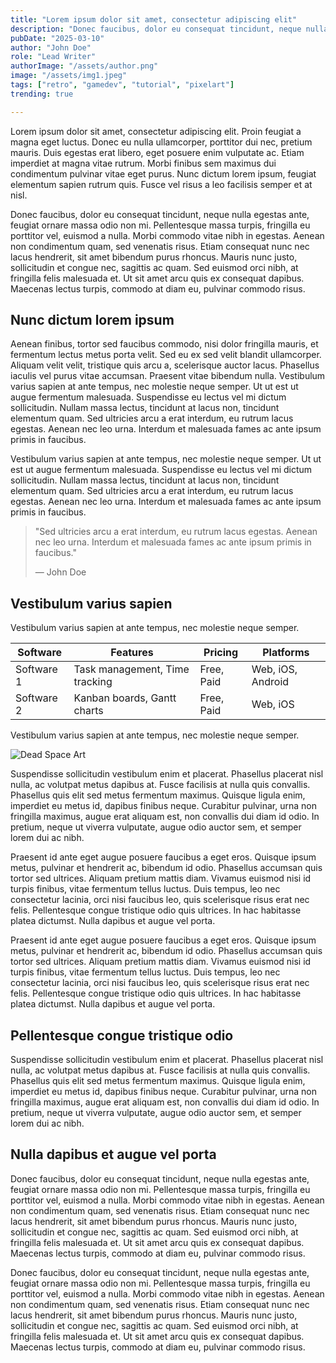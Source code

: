 ```yaml
---
title: "Lorem ipsum dolor sit amet, consectetur adipiscing elit"
description: "Donec faucibus, dolor eu consequat tincidunt, neque nulla egestas ante, feugiat ornare massa odio non mi. Pellentesque massa turpis, fringilla eu porttitor vel, euismod a nulla."
pubDate: "2025-03-10"
author: "John Doe"
role: "Lead Writer"
authorImage: "/assets/author.png"
image: "/assets/img1.jpeg"
tags: ["retro", "gamedev", "tutorial", "pixelart"]
trending: true

---
```

Lorem ipsum dolor sit amet, consectetur adipiscing elit. Proin feugiat a magna eget luctus. Donec eu nulla ullamcorper, porttitor dui nec, pretium mauris. Duis egestas erat libero, eget posuere enim vulputate ac. Etiam imperdiet at magna vitae rutrum. Morbi finibus sem maximus dui condimentum pulvinar vitae eget purus. Nunc dictum lorem ipsum, feugiat elementum sapien rutrum quis. Fusce vel risus a leo facilisis semper et at nisl.

Donec faucibus, dolor eu consequat tincidunt, neque nulla egestas ante, feugiat ornare massa odio non mi. Pellentesque massa turpis, fringilla eu porttitor vel, euismod a nulla. Morbi commodo vitae nibh in egestas. Aenean non condimentum quam, sed venenatis risus. Etiam consequat nunc nec lacus hendrerit, sit amet bibendum purus rhoncus. Mauris nunc justo, sollicitudin et congue nec, sagittis ac quam. Sed euismod orci nibh, at fringilla felis malesuada et. Ut sit amet arcu quis ex consequat dapibus. Maecenas lectus turpis, commodo at diam eu, pulvinar commodo risus.

## Nunc dictum lorem ipsum 
Aenean finibus, tortor sed faucibus commodo, nisi dolor fringilla mauris, et fermentum lectus metus porta velit. Sed eu ex sed velit blandit ullamcorper. Aliquam velit velit, tristique quis arcu a, scelerisque auctor lacus. Phasellus iaculis vel purus vitae accumsan. Praesent vitae bibendum nulla. Vestibulum varius sapien at ante tempus, nec molestie neque semper. Ut ut est ut augue fermentum malesuada. Suspendisse eu lectus vel mi dictum sollicitudin. Nullam massa lectus, tincidunt at lacus non, tincidunt elementum quam. Sed ultricies arcu a erat interdum, eu rutrum lacus egestas. Aenean nec leo urna. Interdum et malesuada fames ac ante ipsum primis in faucibus.

Vestibulum varius sapien at ante tempus, nec molestie neque semper. Ut ut est ut augue fermentum malesuada. Suspendisse eu lectus vel mi dictum sollicitudin. Nullam massa lectus, tincidunt at lacus non, tincidunt elementum quam. Sed ultricies arcu a erat interdum, eu rutrum lacus egestas. Aenean nec leo urna. Interdum et malesuada fames ac ante ipsum primis in faucibus.

> "Sed ultricies arcu a erat interdum, eu rutrum lacus egestas. Aenean nec leo urna. Interdum et malesuada fames ac ante ipsum primis in faucibus."
> 
> — John Doe

## Vestibulum varius sapien
Vestibulum varius sapien at ante tempus, nec molestie neque semper.

| Software     | Features                     | Pricing  | Platforms         |
|-------------|-----------------------------|---------|-----------------|
| Software 1  | Task management, Time tracking | Free, Paid | Web, iOS, Android |
| Software 2  | Kanban boards, Gantt charts  | Free, Paid | Web, iOS |

Vestibulum varius sapien at ante tempus, nec molestie neque semper.

![Dead Space Art](/assets/img1.jpeg)

Suspendisse sollicitudin vestibulum enim et placerat. Phasellus placerat nisl nulla, ac volutpat metus dapibus at. Fusce facilisis at nulla quis convallis. Phasellus quis elit sed metus fermentum maximus. Quisque ligula enim, imperdiet eu metus id, dapibus finibus neque. Curabitur pulvinar, urna non fringilla maximus, augue erat aliquam est, non convallis dui diam id odio. In pretium, neque ut viverra vulputate, augue odio auctor sem, et semper lorem dui ac nibh.

Praesent id ante eget augue posuere faucibus a eget eros. Quisque ipsum metus, pulvinar et hendrerit ac, bibendum id odio. Phasellus accumsan quis tortor sed ultrices. Aliquam pretium mattis diam. Vivamus euismod nisi id turpis finibus, vitae fermentum tellus luctus. Duis tempus, leo nec consectetur lacinia, orci nisi faucibus leo, quis scelerisque risus erat nec felis. Pellentesque congue tristique odio quis ultrices. In hac habitasse platea dictumst. Nulla dapibus et augue vel porta.

Praesent id ante eget augue posuere faucibus a eget eros. Quisque ipsum metus, pulvinar et hendrerit ac, bibendum id odio. Phasellus accumsan quis tortor sed ultrices. Aliquam pretium mattis diam. Vivamus euismod nisi id turpis finibus, vitae fermentum tellus luctus. Duis tempus, leo nec consectetur lacinia, orci nisi faucibus leo, quis scelerisque risus erat nec felis. Pellentesque congue tristique odio quis ultrices. In hac habitasse platea dictumst. Nulla dapibus et augue vel porta.

## Pellentesque congue tristique odio
Suspendisse sollicitudin vestibulum enim et placerat. Phasellus placerat nisl nulla, ac volutpat metus dapibus at. Fusce facilisis at nulla quis convallis. Phasellus quis elit sed metus fermentum maximus. Quisque ligula enim, imperdiet eu metus id, dapibus finibus neque. Curabitur pulvinar, urna non fringilla maximus, augue erat aliquam est, non convallis dui diam id odio. In pretium, neque ut viverra vulputate, augue odio auctor sem, et semper lorem dui ac nibh.

## Nulla dapibus et augue vel porta
Donec faucibus, dolor eu consequat tincidunt, neque nulla egestas ante, feugiat ornare massa odio non mi. Pellentesque massa turpis, fringilla eu porttitor vel, euismod a nulla. Morbi commodo vitae nibh in egestas. Aenean non condimentum quam, sed venenatis risus. Etiam consequat nunc nec lacus hendrerit, sit amet bibendum purus rhoncus. Mauris nunc justo, sollicitudin et congue nec, sagittis ac quam. Sed euismod orci nibh, at fringilla felis malesuada et. Ut sit amet arcu quis ex consequat dapibus. Maecenas lectus turpis, commodo at diam eu, pulvinar commodo risus.

Donec faucibus, dolor eu consequat tincidunt, neque nulla egestas ante, feugiat ornare massa odio non mi. Pellentesque massa turpis, fringilla eu porttitor vel, euismod a nulla. Morbi commodo vitae nibh in egestas. Aenean non condimentum quam, sed venenatis risus. Etiam consequat nunc nec lacus hendrerit, sit amet bibendum purus rhoncus. Mauris nunc justo, sollicitudin et congue nec, sagittis ac quam. Sed euismod orci nibh, at fringilla felis malesuada et. Ut sit amet arcu quis ex consequat dapibus. Maecenas lectus turpis, commodo at diam eu, pulvinar commodo risus.